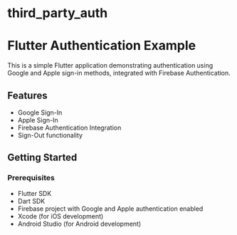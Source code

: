 # third_party_auth

# Flutter Authentication Example

This is a simple Flutter application demonstrating authentication using Google and Apple sign-in methods, integrated with Firebase Authentication.

## Features

- Google Sign-In
- Apple Sign-In
- Firebase Authentication Integration
- Sign-Out functionality

## Getting Started

### Prerequisites

- Flutter SDK
- Dart SDK
- Firebase project with Google and Apple authentication enabled
- Xcode (for iOS development)
- Android Studio (for Android development)

